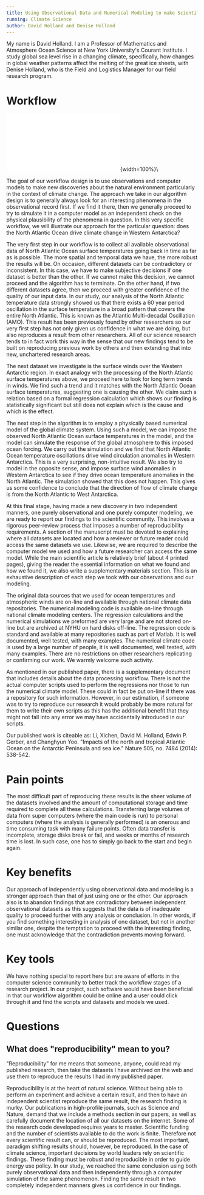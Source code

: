 ```yaml
---
title: Using Observational Data and Numerical Modeling to make Scientific Discoveries in Climate Science
running: Climate Science
author: David Holland and Denise Holland
---
```


My name is David Holland. I am a Professor of Mathematics and Atmosphere Ocean Science at New York University's Courant Institute.  I study global sea level rise in a changing climate, specifically, how changes in global weather patterns affect the melting of the great ice sheets, with Denise Holland, who is the Field and Logistics Manager for our field research program.

# Workflow

![Diagram](dholland.pdf){width=100%}\

The goal of our workflow design is to use observations and computer models to make new discoveries about the natural environment particularly in the context of climate change.  The approach we take in our algorithm design is to generally always look for an interesting phenomena in the observational record first.  If we find it there, then we generally proceed to try to simulate it in a computer model as an independent check on the physical plausibility of the phenomena in question.  In this very specific workflow, we will illustrate our approach for the particular question: does the North Atlantic Ocean drive climate change in Western Antarctica?

The very first step in our workflow is to collect all available observational data of North Atlantic Ocean surface temperatures going back in time as far as is possible.  The more spatial and temporal data we have, the more robust the results will be.  On occasion, different datasets can be contradictory or inconsistent.  In this case, we have to make subjective decisions if one dataset is better than the other.  If we cannot make this decision, we cannot proceed and the algorithm has to terminate.  On the other hand, if two different datasets agree, then we proceed with greater confidence of the quality of our input data.  In our study, our analysis of the North Atlantic temperature data strongly showed us that there exists a 60 year period oscillation in the surface temperature in a broad pattern that covers the entire North Atlantic.  This is known as the Atlantic Multi-decadal Oscillation (AMO).  This result has been previously found by other researchers so our very first step has not only given us confidence in what we are doing, but also reproduces a result from other researchers.  All of our science research tends to in fact work this way in the sense that our new findings tend to be built on reproducing previous work by others and then extending that into new, unchartered research areas.

The next dataset we investigate is the surface winds over the Western Antarctic region.  In exact analogy with the processing of the North Atlantic surface temperatures above, we proceed here to look for long term trends in winds.  We find such a trend and it matches with the North Atlantic Ocean surface temperatures, suggesting one is causing the other.  We claim such a relation based on a formal regression calculation which shows our finding is statistically significant but still does not explain which is the cause and which is the effect.

The next step in the algorithm is to employ a physically based numerical model of the global climate system.  Using such a model, we can impose the observed North Atlantic Ocean surface temperatures in the model, and the model can simulate the response of the global atmosphere to this imposed ocean forcing.  We carry out the simulation and we find that North Atlantic Ocean temperature oscillations drive wind circulation anomalies in Western Antarctica.  This is a very surprising, non-intuitive result.  We also try to model in the opposite sense, and impose surface wind anomalies in Western Antarctica to see if they drive ocean temperature anomalies in the North Atlantic.  The simulation showed that this does not happen.  This gives us some confidence to conclude that the direction of flow of climate change is from the North Atlantic to West Antarctica.

At this final stage, having made a new discovery in two independent manners, one purely observational and one purely computer modeling, we are ready to report our findings to the scientific community.  This involves a rigorous peer-review process that imposes a number of reproducibility requirements.  A section of the manuscript must be devoted to explaining where all datasets are located and how a reviewer or future reader could access the same datasets we use.  Likewise, we are required to describe the computer model we used and how a future researcher can access the same model.  While the main scientific article is relatively brief (about 4 printed pages), giving the reader the essential information on what we found and how we found it, we also write a supplementary materials section.  This is an exhaustive description of each step we took with our observations and our modeling.

The original data sources that we used for ocean temperatures and atmospheric winds are on-line and available through national climate data repositories.  The numerical modeling code is available on-line through national climate modeling centers.
The regression calculations and the numerical simulations we preformed are very large and are not stored on-line but are archived at NYHU on hard disks off-line. 
The regression code is standard and available at many repositories such as part of Matlab.  It is well documented, well tested, with many examples.
The numerical climate code is used by a large number of people, it is well documented, well tested, with many examples.
There are no restrictions on other researchers replicating or confirming our work.  We warmly welcome such activity.

As mentioned in our published paper, there is a supplementary document that includes details about the data processing workflow.  There is not the actual computer scripts used to perform the regressions nor those to run the numerical climate model.  These could in fact be put on-line if there was a repository for such information.  However, in our estimation, if someone was to try to reproduce our research it would probably be more natural for them to write their own scripts as this has the additional benefit that they might not fall into any error we may have accidentally introduced in our scripts.

Our published work is citeable as:
Li, Xichen, David M. Holland, Edwin P. Gerber, and Changhyun Yoo. "Impacts of the north and tropical Atlantic Ocean on the Antarctic Peninsula and sea ice." Nature 505, no. 7484 (2014): 538-542.



# Pain points

The most difficult part of reproducing these results is the sheer volume of the datasets involved and the amount of computational storage and time required to complete all these calculations.  Transferring large volumes of data from super computers (where the main code is run) to personal computers (where the analysis is generally performed) is an onerous and time consuming task with many failure points.  Often data transfer is incomplete, storage disks break or fail, and weeks or months of research time is lost.  In such case, one has to simply go back to the start and begin again.

# Key benefits

Our approach of independently using observational data and modeling is a stronger approach than that of just using one or the other.  Our approach also is to abandon findings that are contradictory between independent observational datasets as this suggests that the data is of inadequate quality to proceed further with any analysis or conclusion.  In other words, if you find something interesting in analysis of one dataset, but not in another similar one, despite the temptation to proceed with the interesting finding, one must acknowledge that the contradiction prevents moving forward.

# Key tools

We have nothing special to report here but are aware of efforts in the computer science community to better track the workflow stages of a research project.  In our project, such software would have been beneficial in that our workflow algorithm could be online and a user could click through it and find the scripts and datasets and models we used.

# Questions

## What does "reproducibility" mean to you?

"Reproducibility" for me means that someone, anyone, could read my published research, then take the datasets I have archived on the web and use them to reproduce the results I had in my published paper.

Reproducibility is at the heart of natural science.  Without being able to perform an experiment and achieve a certain result, and then to have an independent scientist reproduce the same result, the research finding is murky.  Our publications in high-profile journals, such as Science and Nature, demand that we include a methods section in our papers, as well as carefully document the location of all our datasets on the internet. Some of the research code developed requires years to master.  Scientific funding and the number of scientists available to do the work is finite.  Therefore not every scientific result can, or should be reproduced.  The most important, paradigm shifting results should, however, be reproduced.  In the case of climate science, important decisions by world leaders rely on scientific findings.  These finding must be robust and reproducible in order to guide energy use policy. In our study, we reached the same conclusion using both purely observational data and then independently through a computer simulation of the same phenomenon.  Finding the same result in two completely independent manners gives us confidence in our findings. 
